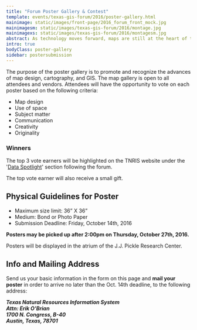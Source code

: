 ```yaml
---
title: "Forum Poster Gallery & Contest"
template: events/texas-gis-forum/2016/poster-gallery.html
mainimage: static/images/front-page/2016_forum_front_mock.jpg
mainimagesm: static/images/texas-gis-forum/2016/montage.jpg
mainimagexs: static/images/texas-gis-forum/2016/montagesm.jpg
abstract: As technology moves forward, maps are still at the heart of the GIS field. The poster gallery showcases ongoing cartographic innovation in the community.
intro: true
bodyClass: poster-gallery
sidebar: postersubmission
---
```

The purpose of the poster gallery is to promote and recognize the advances of map design, cartography, and GIS. The map gallery is open to all attendees and vendors. Attendees will have the opportunity to vote on each poster based on the following criteria:

- Map design
- Use of space
- Subject matter
- Communication
- Creativity
- Originality

<div class="well well-md">
  <h3>Winners</h3>

<p>The top 3 vote earners will be highlighted on the TNRIS website under the '<a href="{{m.link('spotlights/2014-10-30-morris-sheppard-dam-lidar')}}" >Data Spotlight</a>' section following the forum. </p>
<p>The top vote earner will also receive a small gift.</p>
</div>

## Physical Guidelines for Poster

- Maximum size limit: 36” X 36”
- Medium: Bond or Photo Paper
- Submission Deadline: Friday, October 14th, 2016

**Posters may be picked up after 2:00pm on Thursday, October 27th, 2016.**

Posters will be displayed in the atrium of the J.J. Pickle Research Center. 

## Info and Mailing Address

Send us your basic information in the form on this page and **mail your poster** in order to arrive no later than the Oct. 14th deadline, to the following address:

<address>
<strong>Texas Natural Resources Information System<br>
Attn: Erik O'Brian<br>
1700 N. Congress, B-40<br>
Austin, Texas, 78701</strong>
</address>




